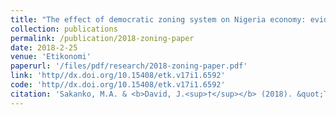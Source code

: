 ```yaml
---
title: "The effect of democratic zoning system on Nigeria economy: evidence of Niger State"
collection: publications
permalink: /publication/2018-zoning-paper
date: 2018-2-25
venue: 'Etikonomi'
paperurl: '/files/pdf/research/2018-zoning-paper.pdf'
link: 'http//dx.doi.org/10.15408/etk.v17i1.6592'
code: 'http//dx.doi.org/10.15408/etk.v17i1.6592'
citation: 'Sakanko, M.A. & <b>David, J.<sup>†</sup></b> (2018). &quot;The effect of democratic zoning system on Nigeria economy: evidence of Niger State&quot; <i>Etikonomi</i>, <i>17</i>(1), 25-36. doi:10.15408/etk.v17i1.6592'
---
```

